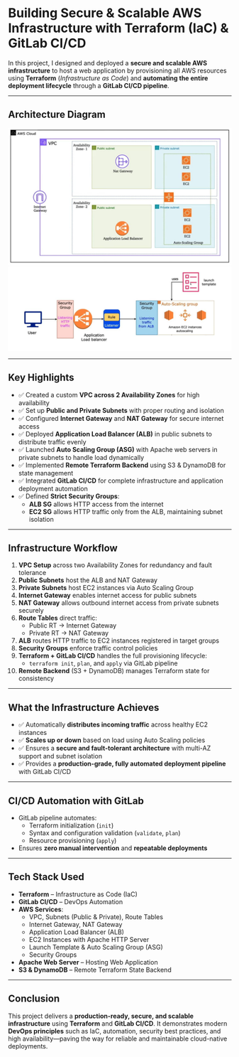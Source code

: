 # Building Secure & Scalable AWS Infrastructure with Terraform (IaC) & GitLab CI/CD

In this project, I designed and deployed a **secure and scalable AWS infrastructure** to host a web application by provisioning all AWS resources using **Terraform** (*Infrastructure as Code*) and **automating the entire deployment lifecycle** through a **GitLab CI/CD pipeline**.

---

## Architecture Diagram

![Architecture Diagram](images/Image1.png)  
![Architecture Diagram](images/Image2.png)

---

## Key Highlights

- ✅ Created a custom **VPC across 2 Availability Zones** for high availability  
- ✅ Set up **Public and Private Subnets** with proper routing and isolation  
- ✅ Configured **Internet Gateway** and **NAT Gateway** for secure internet access  
- ✅ Deployed **Application Load Balancer (ALB)** in public subnets to distribute traffic evenly  
- ✅ Launched **Auto Scaling Group (ASG)** with Apache web servers in private subnets to handle load dynamically  
- ✅ Implemented **Remote Terraform Backend** using S3 & DynamoDB for state management  
- ✅ Integrated **GitLab CI/CD** for complete infrastructure and application deployment automation  
- ✅ Defined **Strict Security Groups**:  
  - **ALB SG** allows HTTP access from the internet  
  - **EC2 SG** allows HTTP traffic only from the ALB, maintaining subnet isolation  

---

## Infrastructure Workflow

1. **VPC Setup** across two Availability Zones for redundancy and fault tolerance  
2. **Public Subnets** host the ALB and NAT Gateway  
3. **Private Subnets** host EC2 instances via Auto Scaling Group  
4. **Internet Gateway** enables internet access for public subnets  
5. **NAT Gateway** allows outbound internet access from private subnets securely  
6. **Route Tables** direct traffic:  
   - Public RT → Internet Gateway  
   - Private RT → NAT Gateway  
7. **ALB** routes HTTP traffic to EC2 instances registered in target groups  
8. **Security Groups** enforce traffic control policies  
9. **Terraform + GitLab CI/CD** handles the full provisioning lifecycle:  
   - `terraform init`, `plan`, and `apply` via GitLab pipeline  
10. **Remote Backend** (S3 + DynamoDB) manages Terraform state for consistency  

---

## What the Infrastructure Achieves

- ✅ Automatically **distributes incoming traffic** across healthy EC2 instances  
- ✅ **Scales up or down** based on load using Auto Scaling policies  
- ✅ Ensures a **secure and fault-tolerant architecture** with multi-AZ support and subnet isolation  
- ✅ Provides a **production-grade, fully automated deployment pipeline** with GitLab CI/CD  

---

## CI/CD Automation with GitLab

- GitLab pipeline automates:
  - Terraform initialization (`init`)  
  - Syntax and configuration validation (`validate`, `plan`)  
  - Resource provisioning (`apply`)  
- Ensures **zero manual intervention** and **repeatable deployments**  

---

## Tech Stack Used

- **Terraform** – Infrastructure as Code (IaC)  
- **GitLab CI/CD** – DevOps Automation  
- **AWS Services**:  
  - VPC, Subnets (Public & Private), Route Tables  
  - Internet Gateway, NAT Gateway  
  - Application Load Balancer (ALB)  
  - EC2 Instances with Apache HTTP Server  
  - Launch Template & Auto Scaling Group (ASG)  
  - Security Groups  
- **Apache Web Server** – Hosting Web Application  
- **S3 & DynamoDB** – Remote Terraform State Backend  

---

## Conclusion

This project delivers a **production-ready, secure, and scalable infrastructure** using **Terraform** and **GitLab CI/CD**. It demonstrates modern **DevOps principles** such as IaC, automation, security best practices, and high availability—paving the way for reliable and maintainable cloud-native deployments.
